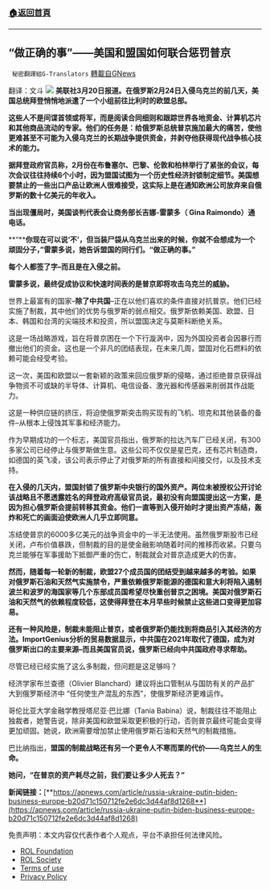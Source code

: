 ###  [:house:返回首頁](https://github.com/ourhimalayas/txt)
---


## “做正确的事”——美国和盟国如何联合惩罚普京
` 秘密翻譯組G-Translators` [轉載自GNews](https://gnews.org/zh-hans/2207965/)

翻译：文斗
![](https://assets.gnews.org/wp-content/uploads/2022/03/3-112.jpg)
**美联社3月20日报道。在俄罗斯2月24日入侵乌克兰的前几天，美国总统拜登悄悄地派遣了一个小组前往比利时的欧盟总部。**

**这些人不是间谍首领或将军，而是阅读合同细则和跟踪世界各地资金、计算机芯片和其他商品流动的专家。他们的任务是：给俄罗斯总统普京施加最大的痛苦，使他更难甚至不可能为入侵乌克兰的长期战争提供资金，并剥夺他获得现代战争核心技术的能力。**

**据拜登政府官员称，2月份在布鲁塞尔、巴黎、伦敦和柏林举行了紧张的会议，每次会议往往持续6个小时，因为盟国试图为一个历史性经济封锁制定细节。美国想要禁止的一些出口产品让欧洲人很难接受，这实际上是在通知欧洲公司放弃来自俄罗斯的数十亿美元的年收入。**

**当出现僵局时，美国谈判代表会让商务部长吉娜-雷蒙多（ Gina Raimondo）通电话。**

**“****你现在可以说‘不’，但当装尸袋从乌克兰出来的时候，你就不会想成为一个顽固分子，”雷蒙多说，她告诉盟国的同行们。“做正确的事。”**

**每个人都签了字–而且是在入侵之前。**

**雷蒙多说，最终促成协议和快速时间表的是普京即将攻击乌克兰的威胁。**

世界上最富有的国家–**除了中共国**–正在以他们喜欢的条件直接对抗普京。他们已经实施了制裁，其中他们的优势与俄罗斯的弱点相交。俄罗斯依赖美国、欧盟、日本、韩国和台湾的尖端技术和投资，所以盟国决定与莫斯科断绝关系。

这是一场战略游戏，旨在将普京困在一个下行漩涡中，因为外国投资者会因暴行而撤出他们的资金。这也是一个非凡的团结表现，在未来几周，盟国对化石燃料的依赖可能会经受考验。

这一次，美国和欧盟以一套新颖的政策来回应俄罗斯的侵略，通过拒绝普京获得战争物资不可或缺的半导体、计算机、电信设备、激光器和传感器来削弱其作战能力。

这是一种供应链的挤压，将迫使俄罗斯突击购买现有的飞机、坦克和其他装备的备件–从根本上侵蚀其军事和经济能力。

作为早期成功的一个标志，美国官员指出，俄罗斯的拉达汽车厂已经关闭，有300多家公司已经停止与俄罗斯做生意。这些公司不仅仅是星巴克，还有芯片制造商，如德国的英飞凌，该公司表示停止了对俄罗斯的所有直接和间接交付，以及技术支持。

**在入侵的几天内，盟国封锁了俄罗斯中央银行的国外资产。两位未被授权公开讨论该战略且不愿透露姓名的拜登政府高级官员说，最初没有向盟国提出这一方案，是因为担心俄罗斯会提前转移其资金。他们一直等到入侵开始时才提出资产冻结，轰炸和死亡的画面迫使欧洲人几乎立即同意。**

冻结使普京的6000多亿美元的战争资金中的一半无法使用。虽然俄罗斯股市已经关闭，卢布价值暴跌，但制裁的目的是使金融影响随着时间的推移而收紧。只要乌克兰能够在军事援助下抵御严重的伤亡，制裁就会对普京造成更大的伤害。

**然而，随着每一轮新的制裁，欧盟27个成员国的团结受到越来越多的考验。如果对俄罗斯石油和天然气实施禁令，严重依赖俄罗斯能源的德国和意大利将陷入遏制波兰和波罗的海国家等几个东部成员国希望尽快重创普京之困境。美国对俄罗斯石油和天然气的依赖程度较低，这使得拜登在本月早些时候禁止这些进口变得更加容易。**

**还有一种风险是，制裁未能阻止普京，或者俄罗斯仍能找到将商品引入其经济的方法。ImportGenius分析的贸易数据显示，中共国在2021年取代了德国，成为对俄罗斯出口的主要来源–而且美国官员说，俄罗斯已经向中共国政府寻求帮助。**

尽管已经已经实施了这么多制裁，但问题是这足够吗？

经济学家布兰查德（Olivier Blanchard）建议将出口管制从与国防有关的产品扩大到俄罗斯经济中 “任何使生产混乱的东西”，使俄罗斯经济更难运作。

哥伦比亚大学金融学教授塔尼亚·巴比娜（Tania Babina）说，制裁往往不能阻止独裁者，她警告说，除非美国和欧盟采取更积极的行动，否则普京最终可能会变得更加顽固。她说，欧洲需要增加禁止使用俄罗斯石油和天然气的制裁措施。

巴比纳指出，**盟国的制裁战略还有另一个更令人不寒而栗的代价——乌克兰人的生命。**

**她问，“在普京的资产耗尽之前，我们要让多少人死去？”**

**新闻链接：**[**https://apnews.com/article/russia-ukraine-putin-biden-business-europe-b20d71c150712fe2e6dc3d44af8d1268**](https://apnews.com/article/russia-ukraine-putin-biden-business-europe-b20d71c150712fe2e6dc3d44af8d1268)

 

免责声明：本文内容仅代表作者个人观点，平台不承担任何法律风险。

- [ROL Foundation](https://rolfoundation.org/)
- [ROL Society](https://rolsociety.org/)
- [Terms of use](https://gnews.org/terms-of-use-3/)
- [Privacy Policy](https://gnews.org/privacy-policy/)
